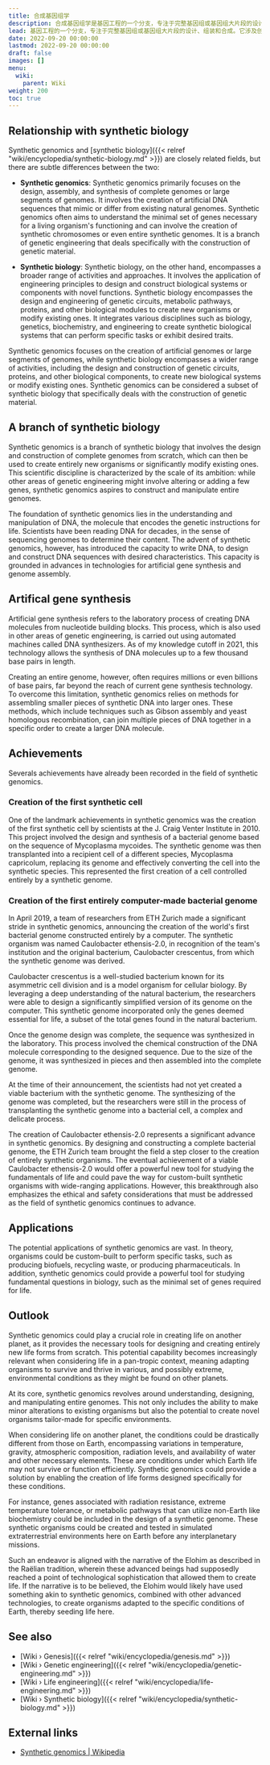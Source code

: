 ```yaml
---
title: 合成基因组学
description: 合成基因组学是基因工程的一个分支，专注于完整基因组或基因组大片段的设计、组装和合成。它涉及创建模仿或不同于现有自然基因组的人工 DNA 序列。合成基因组学旨在构建遗传物质，例如合成染色体或整个合成基因组，以研究基本生物过程，了解生命所需的最小基因组，并有可能创造具有改良或新颖特征的生物体。它涉及构建人工遗传物质来探索和操纵生命的遗传基础。
lead: 基因工程的一个分支，专注于完整基因组或基因组大片段的设计、组装和合成。它涉及创建模仿或不同于现有自然基因组的人工 DNA 序列。合成基因组学旨在构建遗传物质，例如合成染色体或整个合成基因组，以研究基本生物过程，了解生命所需的最小基因组，并有可能创造具有改良或新颖特征的生物体。它涉及构建人工遗传物质来探索和操纵生命的遗传基础。
date: 2022-09-20 00:00:00
lastmod: 2022-09-20 00:00:00
draft: false
images: []
menu:
  wiki:
    parent: Wiki
weight: 200
toc: true
---
```


## Relationship with synthetic biology

Synthetic genomics and [synthetic biology]({{< relref "wiki/encyclopedia/synthetic-biology.md" >}}) are closely related fields, but there are subtle differences between the two:

- **Synthetic genomics**: Synthetic genomics primarily focuses on the design, assembly, and synthesis of complete genomes or large segments of genomes. It involves the creation of artificial DNA sequences that mimic or differ from existing natural genomes. Synthetic genomics often aims to understand the minimal set of genes necessary for a living organism's functioning and can involve the creation of synthetic chromosomes or even entire synthetic genomes. It is a branch of genetic engineering that deals specifically with the construction of genetic material.

- **Synthetic biology**: Synthetic biology, on the other hand, encompasses a broader range of activities and approaches. It involves the application of engineering principles to design and construct biological systems or components with novel functions. Synthetic biology encompasses the design and engineering of genetic circuits, metabolic pathways, proteins, and other biological modules to create new organisms or modify existing ones. It integrates various disciplines such as biology, genetics, biochemistry, and engineering to create synthetic biological systems that can perform specific tasks or exhibit desired traits.

Synthetic genomics focuses on the creation of artificial genomes or large segments of genomes, while synthetic biology encompasses a wider range of activities, including the design and construction of genetic circuits, proteins, and other biological components, to create new biological systems or modify existing ones. Synthetic genomics can be considered a subset of synthetic biology that specifically deals with the construction of genetic material.

## A branch of synthetic biology

Synthetic genomics is a branch of synthetic biology that involves the design and construction of complete genomes from scratch, which can then be used to create entirely new organisms or significantly modify existing ones. This scientific discipline is characterized by the scale of its ambition: while other areas of genetic engineering might involve altering or adding a few genes, synthetic genomics aspires to construct and manipulate entire genomes.

The foundation of synthetic genomics lies in the understanding and manipulation of DNA, the molecule that encodes the genetic instructions for life. Scientists have been reading DNA for decades, in the sense of sequencing genomes to determine their content. The advent of synthetic genomics, however, has introduced the capacity to write DNA, to design and construct DNA sequences with desired characteristics. This capacity is grounded in advances in technologies for artificial gene synthesis and genome assembly.

## Artifical gene synthesis

Artificial gene synthesis refers to the laboratory process of creating DNA molecules from nucleotide building blocks. This process, which is also used in other areas of genetic engineering, is carried out using automated machines called DNA synthesizers. As of my knowledge cutoff in 2021, this technology allows the synthesis of DNA molecules up to a few thousand base pairs in length.

Creating an entire genome, however, often requires millions or even billions of base pairs, far beyond the reach of current gene synthesis technology. To overcome this limitation, synthetic genomics relies on methods for assembling smaller pieces of synthetic DNA into larger ones. These methods, which include techniques such as Gibson assembly and yeast homologous recombination, can join multiple pieces of DNA together in a specific order to create a larger DNA molecule.

## Achievements

Severals achievements have already been recorded in the field of synthetic genomics.

### Creation of the first synthetic cell

One of the landmark achievements in synthetic genomics was the creation of the first synthetic cell by scientists at the J. Craig Venter Institute in 2010. This project involved the design and synthesis of a bacterial genome based on the sequence of Mycoplasma mycoides. The synthetic genome was then transplanted into a recipient cell of a different species, Mycoplasma capricolum, replacing its genome and effectively converting the cell into the synthetic species. This represented the first creation of a cell controlled entirely by a synthetic genome.

### Creation of the first entirely computer-made bacterial genome

In April 2019, a team of researchers from ETH Zurich made a significant stride in synthetic genomics, announcing the creation of the world's first bacterial genome constructed entirely by a computer. The synthetic organism was named Caulobacter ethensis-2.0, in recognition of the team's institution and the original bacterium, Caulobacter crescentus, from which the synthetic genome was derived.

Caulobacter crescentus is a well-studied bacterium known for its asymmetric cell division and is a model organism for cellular biology. By leveraging a deep understanding of the natural bacterium, the researchers were able to design a significantly simplified version of its genome on the computer. This synthetic genome incorporated only the genes deemed essential for life, a subset of the total genes found in the natural bacterium.

Once the genome design was complete, the sequence was synthesized in the laboratory. This process involved the chemical construction of the DNA molecule corresponding to the designed sequence. Due to the size of the genome, it was synthesized in pieces and then assembled into the complete genome.

At the time of their announcement, the scientists had not yet created a viable bacterium with the synthetic genome. The synthesizing of the genome was completed, but the researchers were still in the process of transplanting the synthetic genome into a bacterial cell, a complex and delicate process.

The creation of Caulobacter ethensis-2.0 represents a significant advance in synthetic genomics. By designing and constructing a complete bacterial genome, the ETH Zurich team brought the field a step closer to the creation of entirely synthetic organisms. The eventual achievement of a viable Caulobacter ethensis-2.0 would offer a powerful new tool for studying the fundamentals of life and could pave the way for custom-built synthetic organisms with wide-ranging applications. However, this breakthrough also emphasizes the ethical and safety considerations that must be addressed as the field of synthetic genomics continues to advance.

## Applications

The potential applications of synthetic genomics are vast. In theory, organisms could be custom-built to perform specific tasks, such as producing biofuels, recycling waste, or producing pharmaceuticals. In addition, synthetic genomics could provide a powerful tool for studying fundamental questions in biology, such as the minimal set of genes required for life.

## Outlook

Synthetic genomics could play a crucial role in creating life on another planet, as it provides the necessary tools for designing and creating entirely new life forms from scratch. This potential capability becomes increasingly relevant when considering life in a pan-tropic context, meaning adapting organisms to survive and thrive in various, and possibly extreme, environmental conditions as they might be found on other planets.

At its core, synthetic genomics revolves around understanding, designing, and manipulating entire genomes. This not only includes the ability to make minor alterations to existing organisms but also the potential to create novel organisms tailor-made for specific environments.

When considering life on another planet, the conditions could be drastically different from those on Earth, encompassing variations in temperature, gravity, atmospheric composition, radiation levels, and availability of water and other necessary elements. These are conditions under which Earth life may not survive or function efficiently. Synthetic genomics could provide a solution by enabling the creation of life forms designed specifically for these conditions.

For instance, genes associated with radiation resistance, extreme temperature tolerance, or metabolic pathways that can utilize non-Earth like biochemistry could be included in the design of a synthetic genome. These synthetic organisms could be created and tested in simulated extraterrestrial environments here on Earth before any interplanetary missions.

Such an endeavor is aligned with the narrative of the Elohim as described in the Raëlian tradition, wherein these advanced beings had supposedly reached a point of technological sophistication that allowed them to create life. If the narrative is to be believed, the Elohim would likely have used something akin to synthetic genomics, combined with other advanced technologies, to create organisms adapted to the specific conditions of Earth, thereby seeding life here.

## See also

- [Wiki › Genesis]({{< relref "wiki/encyclopedia/genesis.md" >}})
- [Wiki › Genetic engineering]({{< relref "wiki/encyclopedia/genetic-engineering.md" >}})
- [Wiki › Life engineering]({{< relref "wiki/encyclopedia/life-engineering.md" >}})
- [Wiki › Synthetic biology]({{< relref "wiki/encyclopedia/synthetic-biology.md" >}})

## External links

- [Synthetic genomics | Wikipedia](https://en.wikipedia.org/wiki/Synthetic_genomics)